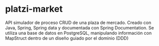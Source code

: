 # platzi-market

API simulador de proceso CRUD de una plaza de mercado. Creado con Java, Spring, Spring data y documentada con Spring Documentation. 
Se utiliza una base de datos en PostgreSQL, manipulando información con MapStruct dentro de un diseño guiado por el dominio (DDD)
